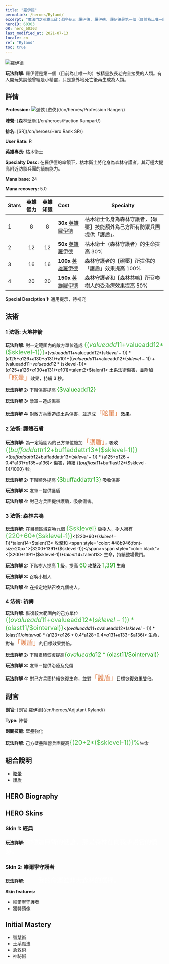 ```yaml
---
title: "羅伊德"
permalink: /heroes/Ryland/
excerpt: "魔法门之英雄无敌：战争纪元 羅伊德. 羅伊德. 羅伊德是第一個（目前為止唯一的）被精靈族長老完全接受的人類。有人開玩笑說他曾經是小精靈，只是意外地死亡後再生成為人類。"
heroID: 60303
QR: hero_60303
last_modified_at: 2021-07-13
locale: cn
ref: "Ryland"
toc: true
---
```

  ![羅伊德](/images/h/h_Ryland.jpg)

 **玩法詳解:** 羅伊德是第一個（目前為止唯一的）被精靈族長老完全接受的人類。有人開玩笑說他曾經是小精靈，只是意外地死亡後再生成為人類。
## 詳情
 **Profession:** ![遊俠](/images/h/h_prof_3.png)  [遊俠](/cn/heroes/Profession Ranger/)

 **陣營:** [森林壁壘](/cn/heroes/Faction Rampart/)

 **排名:** [SR](/cn/heroes/Hero Rank SR/)

 **User Rate:** R

 **英雄專長:** 枯木衛士

 **Specialty Desc:** 在羅伊德的率領下，枯木衛士將化身為森林守護者，其可極大提高附近防禦兵團的續航能力。

 **Mana base:** 24

 **Mana recovery:** 5.0


  | Stars | 英雄智力 | 英雄知識 | Cost |     Specialty     |
  |---------|:---------------:|:---------------:|:--|--------------------|
  |    1    | 8 | 8 | **30x** [英雄羅伊德](/cn/Items/her_368/) | 枯木衛士化身為森林守護者，【碾壓】技能額外為己方所有防禦兵團提供「護盾」。 |
  |    2    | 12 | 12 | **50x** [英雄羅伊德](/cn/Items/her_368/) | 枯木衛士（森林守護者）的生命提高 30% |
  |    3    | 16 | 16 | **100x** [英雄羅伊德](/cn/Items/her_368/) | 森林守護者的【碾壓】所提供的「護盾」效果提高 100% |
  |    4    | 20 | 20 | **150x** [英雄羅伊德](/cn/Items/her_368/) | 森林守護者和【森林共鳴】所召喚樹人的受治療效果提高 50% |

 **Special Desciption 1:** 通用提示，待補充

## 法術
### 1 法術: 大地神箭
 **玩法詳解:** 對一定範圍內的敵方單位造成 <span style="color: #48b946;font-size:20px">{($valueadd11+$valueadd12*($sklevel-1))}</span><span style="color: black"><($valueadd11+$valueadd12*($sklevel-1))*($a125+$a126+$a130+$a131)+$a101+(($valueadd11+$valueadd12*($sklevel-1))+($valueadd11+$valueadd12*($sklevel-1))*($a125+$a126+$a130+$a131)+$a101)*$talent2+$talent1> 土系法術傷害，並附加<span style="color: #e07c44;font-size:20px">「眩暈」</span><span style="color: black">效果，持續 3 秒。

 **玩法詳解 2:** 下階傷害提高 <span style="color: #1ca216;font-size:18px">{$valueadd12}</span><span style="color: black">

 **玩法詳解 3:** 敵軍－造成傷害

 **玩法詳解 4:** 對敵方兵團造成土系傷害，並造成<span style="color: #e07c44;font-size:20px">「眩暈」</span><span style="color: black">效果。

### 2 法術: 護體石膚
 **玩法詳解:** 為一定範圍內的己方單位施加<span style="color: #e07c44;font-size:20px">「護盾」</span><span style="color: black">，吸收 <span style="color: #48b946;font-size:20px">{($buffaddattr12+$buffaddattr13*($sklevel-1))}</span><span style="color: black"><($buffaddattr12+$buffaddattr13*($sklevel-1))*($a125+$a126+0.4*$a131+$a135+$a136)> 傷害，持續 {($bufflast11+$bufflast12*($sklevel-1))/1000} 秒。

 **玩法詳解 2:** 下階額外提高 <span style="color: #1ca216;font-size:18px">{$buffaddattr13}</span><span style="color: black"> 吸收傷害

 **玩法詳解 3:** 友軍－提供護盾

 **玩法詳解 4:** 對己方兵團提供護盾，吸收傷害。

### 3 法術: 森林共鳴
 **玩法詳解:** 在目標區域召喚九個 <span style="color: #48b946;font-size:20px">{$sklevel}</span><span style="color: black"> 級樹人，樹人擁有 <span style="color: #48b946;font-size:20px">{220+60*($sklevel-1)}</span><span style="color: black"><(220+60*($sklevel-1))*$talent14+$talent13> 攻擊和 <span style="color: #48b946;font-size:20px">{3200+1391*($sklevel-1)}</span><span style="color: black"><(3200+1391*($sklevel-1))*$talent14+$talent13> 生命，持續整場戰鬥。

 **玩法詳解 2:** 下階樹人提高 <span style="color: #1ca216;font-size:18px">1</span><span style="color: black"> 級，提高 <span style="color: #1ca216;font-size:18px">60</span><span style="color: black"> 攻擊及 <span style="color: #1ca216;font-size:18px">1,391</span><span style="color: black"> 生命

 **玩法詳解 3:** 召喚小樹人

 **玩法詳解 4:** 在指定地點召喚九個樹人。

### 4 法術: 祈禱
 **玩法詳解:** 恢復較大範圍內的己方單位 <span style="color: #48b946;font-size:20px">{($ovalueadd11+$ovalueadd12*($sklevel-1))*($olast11/$ointerval)}</span><span style="color: black"><($ovalueadd11+$ovalueadd12*($sklevel-1))*($olast11/$ointerval)*($a123+$a126+0.4*$a128+0.4*$a131+$a133+$a136)> 生命，對有<span style="color: #e07c44;font-size:20px">「護盾」</span><span style="color: black">的目標效果雙倍。

 **玩法詳解 2:** 下階累積恢復提高<span style="color: #1ca216;font-size:18px">{$ovalueadd12*($olast11/$ointerval)}</span><span style="color: black">

 **玩法詳解 3:** 友軍－提供治療及免傷

 **玩法詳解 4:** 對己方兵團持續恢復生命，並對<span style="color: #e07c44;font-size:20px">「護盾」</span><span style="color: black">目標恢復效果雙倍。


## 副官

 **副官:**  [副官 羅伊德](/cn/heroes/Adjutant Ryland/) 

 **Type:**  陣營 

 **副關技能:**  壁壘強化 

 **玩法詳解:** 己方壁壘陣營兵團提高<span style="color: #48b946;font-size:20px">{(20+2*($sklevel-1))}%</span><span style="color: black">生命

## 組合說明

* [眩暈](/cn/combination/眩暈/) 
* [護盾](/cn/combination/護盾/) 

## HERO Biography

## HERO Skins
### Skin 1: **經典**

 **玩法詳解:** <span style="color: #ffffff;font-size:20px">你聽這無聲的低語，那是森林在向我訴說它的憤怒。</span>


### Skin 2: **維爾寧守護者**

 **玩法詳解:** <span style="color: #ffffff;font-size:20px">　　我的命運並非大森林的選擇。</span>

 **Skin features:** 

   - 維爾寧守護者
   - 獨特頭像


## Initial Mastery
   - 智慧術
   - 土系魔法
   - 急救術
   - 神祕術
